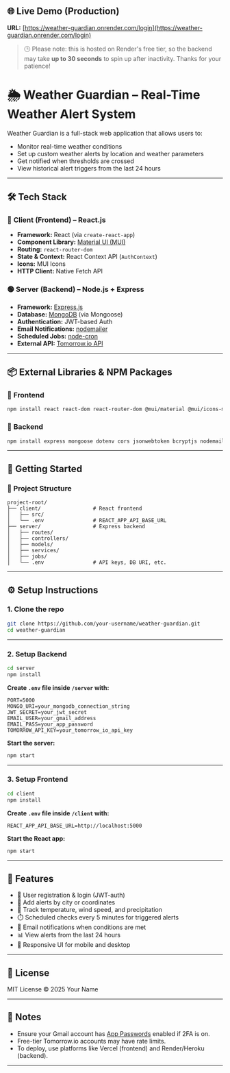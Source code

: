 ## 🌐 Live Demo (Production)

**URL:** [https://weather-guardian.onrender.com/login](https://weather-guardian.onrender.com/login)

> 🕒 Please note: this is hosted on Render's free tier, so the backend may take **up to 30 seconds** to spin up after inactivity. Thanks for your patience!


# 🌦️ Weather Guardian – Real-Time Weather Alert System

Weather Guardian is a full-stack web application that allows users to:
- Monitor real-time weather conditions
- Set up custom weather alerts by location and weather parameters
- Get notified when thresholds are crossed
- View historical alert triggers from the last 24 hours

---

## 🛠 Tech Stack

### 🔷 **Client (Frontend)** – React.js
- **Framework:** React (via `create-react-app`)
- **Component Library:** [Material UI (MUI)](https://mui.com/)
- **Routing:** `react-router-dom`
- **State & Context:** React Context API (`AuthContext`)
- **Icons:** MUI Icons
- **HTTP Client:** Native Fetch API

### 🟢 **Server (Backend)** – Node.js + Express
- **Framework:** [Express.js](https://expressjs.com/)
- **Database:** [MongoDB](https://www.mongodb.com/) (via Mongoose)
- **Authentication:** JWT-based Auth
- **Email Notifications:** [nodemailer](https://www.nodemailer.com/)
- **Scheduled Jobs:** [node-cron](https://www.npmjs.com/package/node-cron)
- **External API:** [Tomorrow.io API](https://www.tomorrow.io/)

---

## 📦 External Libraries & NPM Packages

### 🔹 **Frontend**
```bash
npm install react react-dom react-router-dom @mui/material @mui/icons-material
```

### 🔹 **Backend**
```bash
npm install express mongoose dotenv cors jsonwebtoken bcryptjs nodemailer node-cron axios
```

---

## 🚀 Getting Started

### 📁 Project Structure

```
project-root/
├── client/                 # React frontend
│   ├── src/
│   └── .env                # REACT_APP_API_BASE_URL
├── server/                 # Express backend
│   ├── routes/
│   ├── controllers/
│   ├── models/
│   ├── services/
│   ├── jobs/
│   └── .env                # API keys, DB URI, etc.
```

---

## ⚙️ Setup Instructions

### 1. Clone the repo
```bash
git clone https://github.com/your-username/weather-guardian.git
cd weather-guardian
```

---

### 2. Setup Backend

```bash
cd server
npm install
```

**Create `.env` file inside `/server` with:**
```env
PORT=5000
MONGO_URI=your_mongodb_connection_string
JWT_SECRET=your_jwt_secret
EMAIL_USER=your_gmail_address
EMAIL_PASS=your_app_password
TOMORROW_API_KEY=your_tomorrow_io_api_key
```

**Start the server:**
```bash
npm start
```

---

### 3. Setup Frontend

```bash
cd client
npm install
```

**Create `.env` file inside `/client` with:**
```env
REACT_APP_API_BASE_URL=http://localhost:5000
```

**Start the React app:**
```bash
npm start
```

---

## 🔔 Features

- 🔐 User registration & login (JWT-auth)
- 📍 Add alerts by city or coordinates
- 🧠 Track temperature, wind speed, and precipitation
- ⏱️ Scheduled checks every 5 minutes for triggered alerts
- 📩 Email notifications when conditions are met
- 📊 View alerts from the last 24 hours
- 🔄 Responsive UI for mobile and desktop
---

## 📝 License

MIT License © 2025 Your Name

---

## 📌 Notes

- Ensure your Gmail account has [App Passwords](https://support.google.com/accounts/answer/185833) enabled if 2FA is on.
- Free-tier Tomorrow.io accounts may have rate limits.
- To deploy, use platforms like Vercel (frontend) and Render/Heroku (backend).


---



